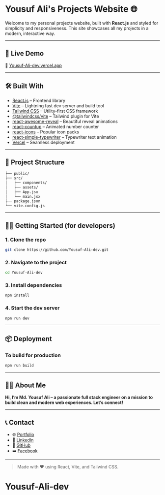 # Yousuf Ali's Projects Website 🌐

Welcome to my personal projects website, built with **React.js** and styled for simplicity and responsiveness. This site showcases all my projects in a modern, interactive way.

---

## 🚀 Live Demo

🔗 [Yousuf-Ali-dev.vercel.app](https://Yousuf-Ali-dev.vercel.app)

---

## 🛠️ Built With

- [React.js](https://reactjs.org/) – Frontend library
- [Vite](https://vitejs.dev/) – Lightning fast dev server and build tool
- [Tailwind CSS](https://tailwindcss.com/) – Utility-first CSS framework
- [@tailwindcss/vite](https://www.npmjs.com/package/@tailwindcss/vite) – Tailwind plugin for Vite
- [react-awesome-reveal](https://www.npmjs.com/package/react-awesome-reveal) – Beautiful reveal animations
- [react-countup](https://www.npmjs.com/package/react-countup) – Animated number counter
- [react-icons](https://react-icons.github.io/react-icons/) – Popular icon packs
- [react-simple-typewriter](https://www.npmjs.com/package/react-simple-typewriter) – Typewriter text animation
- [Vercel](https://vercel.com/) – Seamless deployment

---

## 📁 Project Structure

```bash
├── public/
├── src/
│   ├── components/    
│   ├── assets/         
│   ├── App.jsx
│   └── main.jsx
├── package.json
└── vite.config.js
```

---

## 🧑‍💻 Getting Started (for developers)

### 1. Clone the repo

```bash
git clone https://github.com/Yousuf-Ali-dev.git
```

### 2. Navigate to the project

```bash
cd Yousuf-Ali-dev
```

### 3. Install dependencies

```bash
npm install
```

### 4. Start the dev server

```bash
npm run dev
```

---

## 📦 Deployment

### To build for production

```bash
npm run build
```

---

## 🙋‍♂️ About Me

**Hi, I’m Md. Yousuf Ali – a passionate full stack engineer on a mission to build clean and modern web experiences. Let’s connect!**

---

## 📞 Contact

- 🌐 [Portfolio](https://yousufali-portfolio.vercel.app/)
- 💼 [LinkedIn](https://www.linkedin.com/in/yousufali156)
- 🐙 [GitHub](https://github.com/yousufali156)
- ➡️ [Facebook](https://www.facebook.com/yousufali156)

---

> Made with ❤️ using React, Vite, and Tailwind CSS.
# Yousuf-Ali-dev
